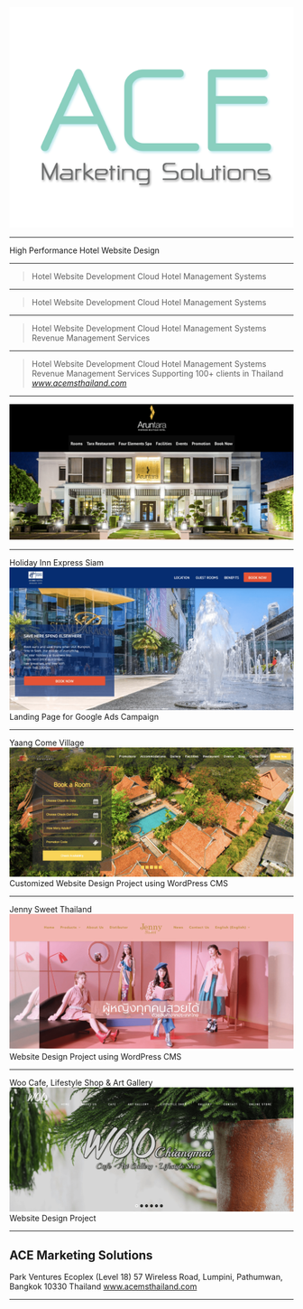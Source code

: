 


![ace](./ace.png)


---

High Performance Hotel Website Design

---

> Hotel Website Development
> Cloud Hotel Management Systems 

---

> Hotel Website Development
> Cloud Hotel Management Systems 

---

> Hotel Website Development
> Cloud Hotel Management Systems
> Revenue Management Services

---

> Hotel Website Development
> Cloud Hotel Management Systems
> Revenue Management Services
> Supporting 100+ clients in Thailand 
> <cite>www.acemsthailand.com</cite>

---

![ace](./aruntara_hotel_website.png)


---
Holiday Inn Express Siam
![ace](./hiex.png)
Landing Page for Google Ads Campaign

---
Yaang Come Village
![ace](./yaang.png)
Customized Website Design Project using WordPress CMS

---
Jenny Sweet Thailand
![ace](./jenny_sweet_thailand_website.png)
Website Design Project using WordPress CMS

---
Woo Cafe, Lifestyle Shop & Art Gallery
![ace](./woo.png)
Website Design Project

---

## ACE Marketing Solutions

Park Ventures Ecoplex (Level 18) </hr>
57 Wireless Road, Lumpini,</hr>
Pathumwan, Bangkok 10330 Thailand</hr>
www.acemsthailand.com


---

